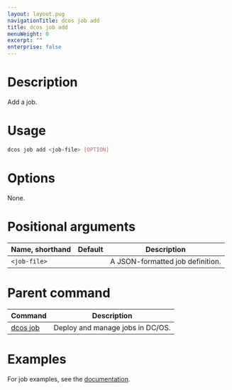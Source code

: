 ```yaml
---
layout: layout.pug
navigationTitle: dcos job add
title: dcos job add
menuWeight: 0
excerpt: ""
enterprise: false
---
```

<!-- This source repo for this topic is https://github.com/dcos/dcos-docs -->

# Description

Add a job.

# Usage

```bash
dcos job add <job-file> [OPTION]
```

# Options

None.

# Positional arguments

| Name, shorthand    | Default | Description                      |
| ------------------ | ------- | -------------------------------- |
| `<job-file>` |         | A JSON-formatted job definition. |

# Parent command

| Command                                           | Description                      |
| ------------------------------------------------- | -------------------------------- |
| [dcos job](/1.10/cli/command-reference/dcos-job/) | Deploy and manage jobs in DC/OS. |

# Examples

For job examples, see the [documentation](/1.10/deploying-jobs/examples/#create-job).